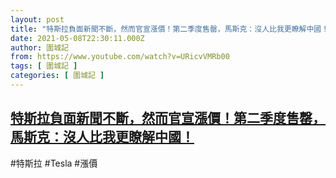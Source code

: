 ```yaml
---
layout: post
title: "特斯拉負面新聞不斷，然而官宣漲價！第二季度售罄，馬斯克：沒人比我更瞭解中國！"
date: 2021-05-08T22:30:11.000Z
author: 圍城記
from: https://www.youtube.com/watch?v=URicvVMRb00
tags: [ 圍城記 ]
categories: [ 圍城記 ]
---
```

<!--1620513011000-->
[特斯拉負面新聞不斷，然而官宣漲價！第二季度售罄，馬斯克：沒人比我更瞭解中國！](https://www.youtube.com/watch?v=URicvVMRb00)
------

<div>
#特斯拉 #Tesla #漲價
</div>
